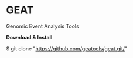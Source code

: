 # GEAT
Genomic Event Analysis Tools

**Download & Install**

$ git clone "https://github.com/geatools/geat.git/"
